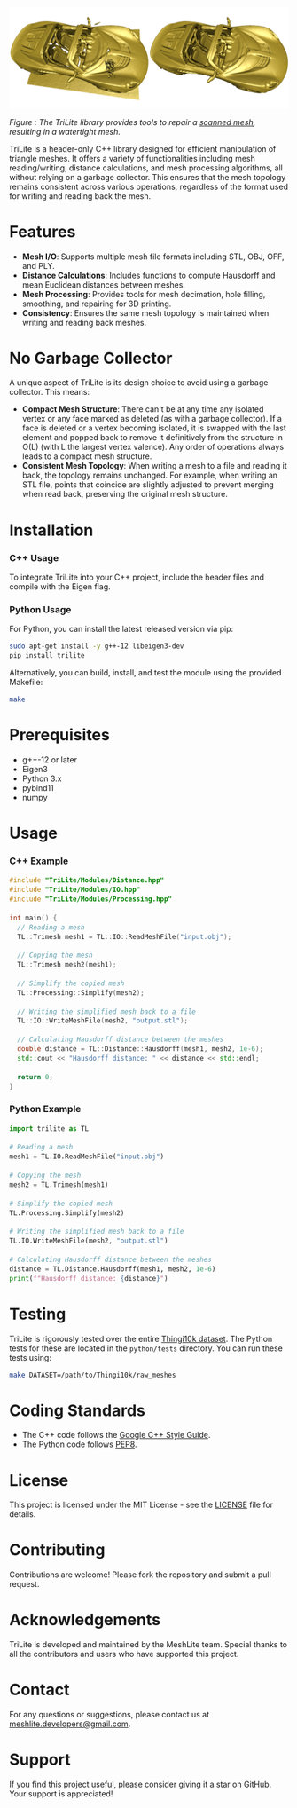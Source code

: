 ![TriLite Mesh Repairing](https://raw.githubusercontent.com/MeshLite/TriLite/images/scan_mesh_repair.png)

*Figure : The TriLite library provides tools to repair a [scanned mesh](http://redwood-data.org/3dscan/models.html?i=1833), resulting in a watertight mesh.*

TriLite is a header-only C++ library designed for efficient manipulation of triangle meshes. It offers a variety of functionalities including mesh reading/writing, distance calculations, and mesh processing algorithms, all without relying on a garbage collector. This ensures that the mesh topology remains consistent across various operations, regardless of the format used for writing and reading back the mesh.

Features
========

- **Mesh I/O**: Supports multiple mesh file formats including STL, OBJ, OFF, and PLY.
- **Distance Calculations**: Includes functions to compute Hausdorff and mean Euclidean distances between meshes.
- **Mesh Processing**: Provides tools for mesh decimation, hole filling, smoothing, and repairing for 3D printing.
- **Consistency**: Ensures the same mesh topology is maintained when writing and reading back meshes.

No Garbage Collector
====================

A unique aspect of TriLite is its design choice to avoid using a garbage collector. This means:
- **Compact Mesh Structure**: There can't be at any time any isolated vertex or any face marked as deleted (as with a garbage collector). If a face is deleted or a vertex becoming isolated, it is swapped with the last element and popped back to remove it definitively from the structure in O(L) (with L the largest vertex valence). Any order of operations always leads to a compact mesh structure.
- **Consistent Mesh Topology**: When writing a mesh to a file and reading it back, the topology remains unchanged. For example, when writing an STL file, points that coincide are slightly adjusted to prevent merging when read back, preserving the original mesh structure.

Installation
============

### C++ Usage
To integrate TriLite into your C++ project, include the header files and compile with the Eigen flag.

### Python Usage
For Python, you can install the latest released version via pip:

```sh
sudo apt-get install -y g++-12 libeigen3-dev
pip install trilite
```

Alternatively, you can build, install, and test the module using the provided Makefile:

```sh
make
```

Prerequisites
=============

- g++-12 or later
- Eigen3
- Python 3.x
- pybind11
- numpy

Usage
=====

### C++ Example

```cpp
#include "TriLite/Modules/Distance.hpp"
#include "TriLite/Modules/IO.hpp"
#include "TriLite/Modules/Processing.hpp"

int main() {
  // Reading a mesh
  TL::Trimesh mesh1 = TL::IO::ReadMeshFile("input.obj");

  // Copying the mesh
  TL::Trimesh mesh2(mesh1);

  // Simplify the copied mesh
  TL::Processing::Simplify(mesh2);

  // Writing the simplified mesh back to a file
  TL::IO::WriteMeshFile(mesh2, "output.stl");

  // Calculating Hausdorff distance between the meshes
  double distance = TL::Distance::Hausdorff(mesh1, mesh2, 1e-6);
  std::cout << "Hausdorff distance: " << distance << std::endl;

  return 0;
}
```

### Python Example

```python
import trilite as TL

# Reading a mesh
mesh1 = TL.IO.ReadMeshFile("input.obj")

# Copying the mesh
mesh2 = TL.Trimesh(mesh1)

# Simplify the copied mesh
TL.Processing.Simplify(mesh2)

# Writing the simplified mesh back to a file
TL.IO.WriteMeshFile(mesh2, "output.stl")

# Calculating Hausdorff distance between the meshes
distance = TL.Distance.Hausdorff(mesh1, mesh2, 1e-6)
print(f"Hausdorff distance: {distance}")
```

Testing
=======

TriLite is rigorously tested over the entire [Thingi10k dataset](https://ten-thousand-models.appspot.com/). The Python tests for these are located in the `python/tests` directory. You can run these tests using:

```sh
make DATASET=/path/to/Thingi10k/raw_meshes
```

Coding Standards
================

- The C++ code follows the [Google C++ Style Guide](https://google.github.io/styleguide/cppguide.html).
- The Python code follows [PEP8](https://peps.python.org/pep-0008/).

License
=======

This project is licensed under the MIT License - see the [LICENSE](LICENSE) file for details.

Contributing
============

Contributions are welcome! Please fork the repository and submit a pull request.

Acknowledgements
================

TriLite is developed and maintained by the MeshLite team. Special thanks to all the contributors and users who have supported this project.

Contact
=======

For any questions or suggestions, please contact us at meshlite.developers@gmail.com.

Support
=======

If you find this project useful, please consider giving it a star on GitHub. Your support is appreciated!